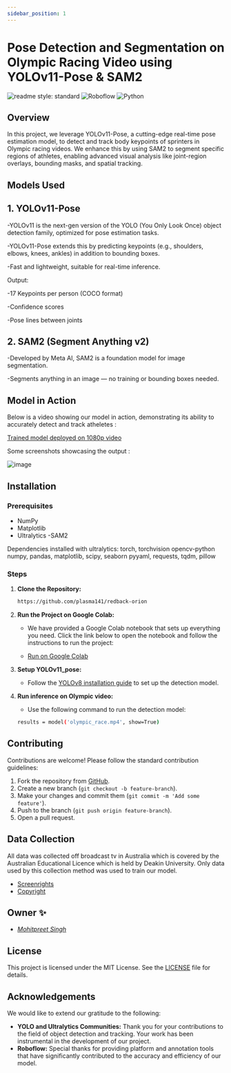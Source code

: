 ```yaml
---
sidebar_position: 1
---
```

# Pose Detection and Segmentation on Olympic Racing Video using YOLOv11-Pose & SAM2
![readme style: standard](https://img.shields.io/badge/readme%20style-standard-brightgreen)
![Roboflow](https://img.shields.io/badge/Roboflow-Model%20Status-blue)
![Python](https://img.shields.io/badge/Python-3.12-blue)

## Overview
In this project, we leverage YOLOv11-Pose, a cutting-edge real-time pose estimation model, to detect and track body keypoints of sprinters in Olympic racing videos. We enhance this by using SAM2 to segment specific regions of athletes, enabling advanced visual analysis like joint-region overlays, bounding masks, and spatial tracking.

## Models Used
## 1. YOLOv11-Pose
   
  -YOLOv11 is the next-gen version of the YOLO (You Only Look Once) object detection family, optimized for pose estimation tasks.

  -YOLOv11-Pose extends this by predicting keypoints (e.g., shoulders, elbows, knees, ankles) in addition to bounding boxes.

  -Fast and lightweight, suitable for real-time inference.

Output:

  -17 Keypoints per person (COCO format)
  
  -Confidence scores
  
  -Pose lines between joints

## 2. SAM2 (Segment Anything v2)
   
  -Developed by Meta AI, SAM2 is a foundation model for image segmentation.

  -Segments anything in an image — no training or bounding boxes needed.



## Model in Action

 Below is a video showing our model in action, demonstrating its ability to accurately detect and track atheletes : 
 
  [Trained model deployed on 1080p video](https://drive.google.com/file/d/1UXzxKwwMym1JCM7lY5Y5c-fxMjrZk8Xc/view?usp=drive_link)
  
  Some screenshots showcasing the output : 
  
  ![image](https://github.com/user-attachments/assets/51270617-4345-4ec5-94f2-2f3813258384)


## Installation

### Prerequisites
- NumPy
- Matplotlib
- Ultralytics
-SAM2

Dependencies installed with ultralytics: torch, torchvision
opencv-python
numpy, pandas, matplotlib, scipy, seaborn
pyyaml, requests, tqdm, pillow


### Steps
1. **Clone the Repository:**
    ```bash
    https://github.com/plasma141/redback-orion
    ```
2. **Run the Project on Google Colab:**
   - We have provided a Google Colab notebook that sets up everything you need. Click the link below to open the notebook and follow the instructions to run the project:

   - [Run on Google Colab](annotate-train-deploy_train.ipynb)
     
      
4. **Setup YOLOv11_pose:**
   - Follow the [YOLOv8 installation guide](https://docs.ultralytics.com/models/yolov8/) to set up the detection model.

5. **Run inference on Olympic video:**
    - Use the following command to run the detection model:
    ```bash
    results = model('olympic_race.mp4', show=True)
    ```


## Contributing
Contributions are welcome! Please follow the standard contribution guidelines:

1. Fork the repository from [GitHub](https://github.com/plasma141/redback-orion).
2. Create a new branch (`git checkout -b feature-branch`).
3. Make your changes and commit them (`git commit -m 'Add some feature'`).
4. Push to the branch (`git push origin feature-branch`).
5. Open a pull request.



## Data Collection
All data was collected off broadcast tv in Australia which is covered by the Australian Educational Licence which is held by Deakin University. Only data used by this collection method was used to train our model.
- [Screenrights](https://www.screenrights.org/screen-audiences/screenrights-licences/australian-educational-licences/)
- [Copyright](https://www.copyright.com.au/licences-permission/educational-licences/)

## Owner :sparkles:
- [*Mohitpreet Singh*](https://github.com/plasma141)


## License
This project is licensed under the MIT License. See the [LICENSE](https://github.com/Redback-Operations/redback-documentation/blob/main/LICENSE) file for details.

## Acknowledgements
We would like to extend our gratitude to the following:

- **YOLO and Ultralytics Communities:** Thank you for your contributions to the field of object detection and tracking. Your work has been instrumental in the development of our project.
- **Roboflow:** Special thanks for providing platform and annotation tools that have significantly contributed to the accuracy and efficiency of our model.
